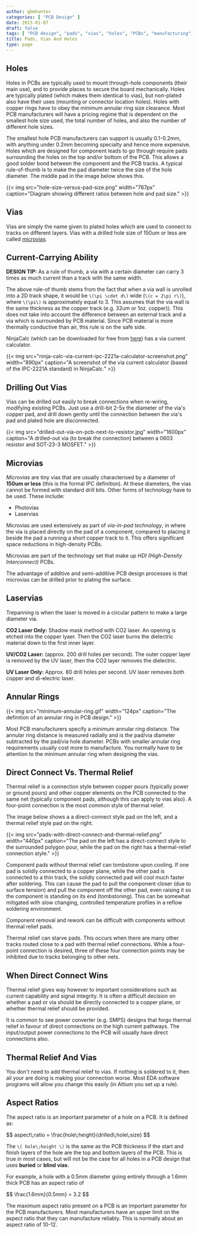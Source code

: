 ```yaml
---
author: gbmhunter
categories: [ "PCB Design" ]
date: 2015-01-07
draft: false
tags: [ "PCB design", "pads", "vias", "holes", "PCBs", "manufacturing", "mounting", "microvias", "annular rings", "thermal relief", "aspect ratios" ]
title: Pads, Vias And Holes
type: page
---
```


## Holes

Holes in PCBs are typically used to mount through-hole components (their main use), and to provide places to secure the board mechanically. Holes are typically plated (which makes them identical to vias), but non-plated also have their uses (mounting or connector location holes). Holes with copper rings have to obey the minimum annular ring size clearance. Most PCB manufacturers will have a pricing regime that is dependent on the smallest hole size used, the total number of holes, and also the number of different hole sizes.

The smallest hole PCB manufacturers can support is usually 0.1-0.2mm, with anything under 0.2mm becoming specialty and hence more expensive. Holes which are designed for component leads to go through require pads surrounding the holes on the top and/or bottom of the PCB. This allows a good solder bond between the component and the PCB tracks. A typical rule-of-thumb is to make the pad diameter twice the size of the hole diameter. The middle pad in the image below shows this.

{{< img src="hole-size-versus-pad-size.png" width="767px" caption="Diagram showing different ratios between hole and pad size."  >}}

## Vias

Vias are simply the name given to plated holes which are used to connect to tracks on different layers. Vias with a drilled hole size of 150um or less are called [microvias](/pcb-design/pads-vias-holes#microvias).

## Current-Carrying Ability

**DESIGN TIP:** As a rule of thumb, a via with a certain diameter can carry 3 times as much current than a track with the same width.

The above rule-of thumb stems from the fact that when a via wall is unrolled into a 2D track shape, it would be `\(\pi \cdot d\)` wide (`\(c = 2\pi r\)`), where `\(\pi\)` is approximately equal to 3. This assumes that the via wall is the same thickness as the copper track (e.g. 32um or 1oz. copper)). This does not take into account the difference between an external track and a via which is surrounded by PCB material. Since PCB material is more thermally conductive than air, this rule is on the safe side.

NinjaCalc (which can be downloaded for free from [here](http://gbmhunter.github.io/NinjaCalc/)) has a via current calculator.

{{< img src="ninja-calc-via-current-ipc-2221a-calculator-screenshot.png" width="890px" caption="A screenshot of the via current calculator (based of the IPC-2221A standard) in NinjaCalc."  >}}

## Drilling Out Vias

Vias can be drilled out easily to break connections when re-wiring, modifying existing PCBs. Just use a drill-bit 2-5x the diameter of the via's copper pad, and drill down gently until the connection between the via's pad and plated hole are disconnected.

{{< img src="drilled-out-via-on-pcb-next-to-resistor.jpg" width="1600px" caption="A drilled-out via (to break the connection) between a 0603 resistor and SOT-23-3 MOSFET."  >}}

## Microvias

_Microvias_ are tiny vias that are usually characterised by a diameter of **150um or less** (this is the formal IPC definition). At these diameters, the vias cannot be formed with standard drill bits. Other forms of technology have to be used. These include:

* Photovias
* Laservias

Microvias are used extensively as part of _via-in-pad technology_, in where the via is placed directly on the pad of a component, compared to placing it beside the pad a running a short copper track to it. This offers significant space reductions in high-density PCBs.

Microvias are part of the technology set that make up _HDI (High-Density Interconnect)_ PCBs.

The advantage of additive and semi-additive PCB design processes is that microvias can be drilled prior to plating the surface.

## Laservias

Trepanning is when the laser is moved in a circular pattern to make a large diameter via.

**CO2 Laser Only:** Shadow mask method with CO2 laser. An opening is etched into the copper lyaer. Then the CO2 laser burns the dielectric material down to the first inner layer.

**UV/CO2 Laser:** (approx. 200 drill holes per second). The outer copper layer is removed by the UV laser, then the CO2 layer removes the dielectric.

**UV Laser Only:** Approx. 80 drill holes per second. UV laser removes both copper and di-electric laser.

## Annular Rings

{{< img src="minimum-annular-ring.gif" width="124px" caption="The definition of an annular ring in PCB design."  >}}

Most PCB manufacturers specify a minimum annular ring distance. The annular ring distance is measured radially and is the pad/via diameter subtracted by the pad/via hole diameter. PCBs with smaller annular ring requirements usually cost more to manufacture. You normally have to be attention to the minimum annular ring when designing the vias.

## Direct Connect Vs. Thermal Relief

Thermal relief is a connection style between copper pours (typically power or ground pours) and other copper elements on the PCB connected to the same net (typically component pads, although this can apply to vias also). A four-point connection is the most common style of thermal relief.

The image below shows a a direct-connect style pad on the left, and a thermal relief style pad on the right.

{{< img src="pads-with-direct-connect-and-thermal-relief.png" width="440px" caption="The pad on the left has a direct-connect style to the surrounded polygon pour, while the pad on the right has a thermal-relief connection style."  >}}

Component pads without thermal relief can tombstone upon cooling. If one pad is solidly connected to a copper plane, while the other pad is connected to a thin track, the solidly connected pad will cool much faster after soldering. This can cause the pad to pull the component closer (due to surface tension) and pull the component off the other pad, even raising it so the component is standing on its end (tombstoning). This can be somewhat mitigated with slow changing, controlled temperature profiles in a reflow soldering environment.

Component removal and rework can be difficult with components without thermal relief pads.

Thermal relief can starve pads. This occurs when there are many other tracks routed close to a pad with thermal relief connections. While a four-point connection is desired, three of these four connection points may be inhibited due to tracks belonging to other nets.

## When Direct Connect Wins

Thermal relief gives way however to important considerations such as current capability and signal integrity. It is often a difficult decision on whether a pad or via should be directly connected to a copper plane, or whether thermal relief should be provided.

It is common to see power converter (e.g. SMPS) designs that forgo thermal relief in favour of direct connections on the high current pathways. The input/output power connections to the PCB will usually have direct connections also.

## Thermal Relief And Vias

You don't need to add thermal relief to vias. If nothing is soldered to it, then all your are doing is making your connection worse. Most EDA software programs will allow you change this easily (in Altium you set up a rule).

## Aspect Ratios

The aspect ratio is an important parameter of a hole on a PCB. It is defined as:

<div>$$ aspect\;ratio = \frac{hole\;height}{drilled\;hole\;size} $$</div>

The `\( hole\;height \)` is the same as the PCB thickness if the start and finish layers of the hole are the top and bottom layers of the PCB. This is true in most cases, but will not be the case for all holes in a PCB design that uses **buried** or **blind vias**.

For example, a hole with a 0.5mm diameter going entirely through a 1.6mm thick PCB has an aspect ratio of

<div>$$ \frac{1.6mm}{0.5mm} = 3.2 $$</div>

The maximum aspect ratio present on a PCB is an important parameter for the PCB manufacturers. Most manufacturers have an upper limit on the aspect ratio that they can manufacture reliably. This is normally about an aspect ratio of 10-12. 
